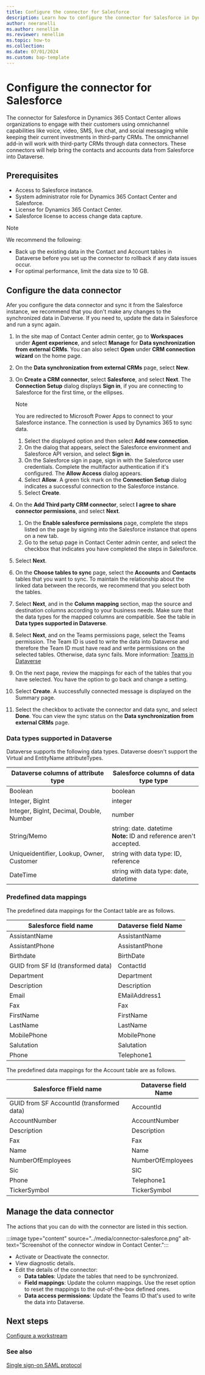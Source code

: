 ```yaml
---
title: Configure the connector for Salesforce
description: Learn how to configure the connector for Salesforce in Dynamics 365 Contact Center to bring the data into Dataverse.
author: neeranelli
ms.author: nenellim
ms.reviewer: nenellim
ms.topic: how-to
ms.collection:
ms.date: 07/01/2024
ms.custom: bap-template
---
```


# Configure the connector for Salesforce

The connector for Salesforce in Dynamics 365 Contact Center allows organizations to engage with their customers using omnichannel capabilities like voice, video, SMS, live chat, and social messaging while keeping their current investments in third-party CRMs. The omnichannel add-in will work with third-party CRMs through data connectors. These connectors will help bring the contacts and accounts data from Salesforce into Dataverse. 

## Prerequisites

- Access to Salesforce instance.
- System administrator role for Dynamics 365 Contact Center and Salesforce.
- License for Dynamics 365 Contact Center.
- Salesforce license to access change data capture.

> [!NOTE]
> We recommend the following:
> - Back up the existing data in the Contact and Account tables in Dataverse before you set up the connector to rollback if any data issues occur.
> - For optimal performance, limit the data size to 10 GB.

## Configure the data connector

Afer you configure the data connector and sync it from the Salesforce instance, we recommend that you don't make any changes to the synchronized data in Datverse. If you need to, update the data in Salesforce and run a sync again.

1. In the site map of Contact Center admin center, go to **Workspaces** under **Agent experience**, and select **Manage** for **Data synchronization from external CRMs**. You can also select **Open** under **CRM connection wizard** on the home page.
1. On the **Data synchronization from external CRMs** page, select **New**.
1. On **Create a CRM connector**, select **Salesforce**, and select **Next**. The **Connection Setup** dialog displays **Sign in**, if you are connecting to Salesforce for the first time, or the ellipses.

    > [!NOTE]
    > You are redirected to Microsoft Power Apps to connect to your Salesforce instance. The connection is used by Dynamics 365 to sync data.

    1. Select the displayed option and then select **Add new connection**. 
    1. On the dialog that appears, select the Salesforce environment and Salesforce API version, and select **Sign in**.
    1. On the Salesforce sign in page, sign in with the Salesforce user credentials. Complete the multifactor authentication if it's configured. The **Allow Access** dialog appears.
    1. Select **Allow**. A green tick mark on the **Connection Setup** dialog indicates a successful connection to the Salesforce instance.
    1. Select **Create**. 
1. On the **Add Third party CRM connector**, select **I agree to share connector permissions**, and select **Next**.
    1. On the **Enable salesforce permissions** page, complete the steps listed on the page by signing into the Salesforce instance that opens on a new tab.
    1. Go to the setup page in Contact Center admin center, and select the checkbox that indicates you have completed the steps in Salesforce.
1. Select **Next**.
1. On the **Choose tables to sync** page, select the **Accounts** and **Contacts** tables that you want to sync. To maintain the relationship about the linked data between the records, we recommend that you select both the tables.
1. Select **Next**, and in the **Column mapping** section, map the source and destination columns according to your business needs. Make sure that the data types for the mapped columns are compatible. See the table in **Data types supported in Dataverse**.
1. Select **Next**, and on the Teams permissions page, select the Teams permission. The Team ID is used to write the data into Dataverse and therefore the Team ID must have read and write permissions on the selected tables. Otherwise, data sync fails. More information: [Teams in Dataverse](/power-platform/admin/manage-teams)
1. On the next page, review the mappings for each of the tables that you have selected. You have the option to go back and change a setting.
1. Select **Create**. A successfully connected message is displayed on the Summary page.
1. Select the checkbox to activate the connector and data sync, and select **Done**. You can view the sync status on the **Data synchronization from external CRMs** page.

### Data types supported in Dataverse

Dataverse supports the following data types. Dataverse doesn't support the Virtual and EntityName attributeTypes.

| Dataverse columns of attribute type | Salesforce columns of data type type |
|-----------|-------------|
| Boolean    | boolean  |
| Integer, BigInt    | integer |
| Integer, BigInt, Decimal, Double, Number     | number |
| String/Memo | string: date. datetime <br>**Note:** ID and reference aren't accepted.|
| Uniqueidentifier, Lookup, Owner, Customer | string with data type: ID, reference |
| DateTime | string with data type: date, datetime |

### Predefined data mappings

The predefined data mappings for the Contact table are as follows.

| Salesforce field name | Dataverse field Name |
|-----------------------|----------------------|
| AssistantName         | AssistantName        |
| AssistantPhone        | AssistantPhone       |
| Birthdate             | BirthDate            |
| GUID from SF Id (transformed data) | ContactId |
| Department            | Department           |
| Description           | Description          |
| Email                 | EMailAddress1        |
| Fax                   | Fax                  |
| FirstName             | FirstName            |
| LastName              | LastName             |
| MobilePhone           | MobilePhone          |
| Salutation            | Salutation           |
| Phone                 | Telephone1           |

The predefined data mappings for the Account table are as follows.

| Salesforce fField name | Dataverse field Name |
|-----------------------|----------------------|
| GUID from SF AccountId (transformed data) | AccountId |
| AccountNumber | AccountNumber |
| Description | Description |
| Fax | Fax |
| Name | Name |
| NumberOfEmployees | NumberOfEmployees |
| Sic | SIC |
| Phone | Telephone1 |
| TickerSymbol | TickerSymbol |

## Manage the data connector

The actions that you can do with the connector are listed in this section.

:::image type="content" source="../media/connector-salesforce.png" alt-text="Screenshot of the connector window in Contact Center.":::

- Activate or Deactivate the connector.
- View diagnostic details.
- Edit the details of the connector:
    - **Data tables**: Update the tables that need to be synchronized.
    - **Field mappings**: Update the column mappings. Use the reset option to reset the mappings to the out-of-the-box defined ones.
    - **Data access permissions**: Update the Teams ID that's used to write the data into Dataverse.

## Next steps

[Configure a workstream](/dynamics365/customer-service/administer/create-workstreams?context=/dynamics365/contact-center/context/administer-context)  


### See also

[Single sign-on SAML protocol](/entra/identity-platform/single-sign-on-saml-protocol)  





